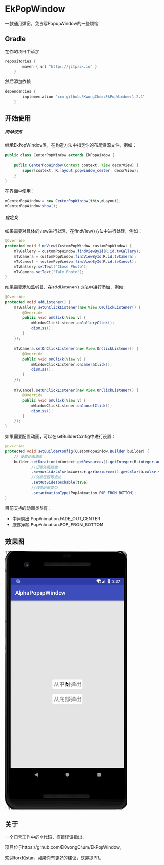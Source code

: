 # EkPopWindow #

一款通用弹窗，免去写PopupWindow的一些烦恼

## Gradle ##

在你的项目中添加

```groovy
repositories {
        maven { url "https://jitpack.io" }
    }
```

然后添加依赖

```groovy
dependencies {
        implementation 'com.github.EKwongChum:EkPopWindow:1.2.1'
    }
```

## 开始使用 ##

##### 简单使用

继承EkPopWindow类，在构造方法中指定你的布局资源文件，例如：

```java
public class CenterPopWindow extends EkPopWindow {

    public CenterPopWindow(Context context, View decorView) {
        super(context, R.layout.popwindow_center, decorView);
    }
}
```

在界面中使用：

```java
mCenterPopWindow = new CenterPopWindow(this,mLayout);
mCenterPopWindow.show();
```

##### 自定义

如果需要对具体的view进行处理，在findView()方法中进行处理，例如：

```java
@Override
protected void findView(CustomPopWindow customPopWindow) {
    mTvGallery = customPopWindow.findViewById(R.id.tvGallery);
    mTvCamera = customPopWindow.findViewById(R.id.tvCamera);
    mTvCancel = customPopWindow.findViewById(R.id.tvCancel);
    mTvGallery.setText("Chose Photo");
    mTvCamera.setText("Take Photo");
}
```

如果需要添加监听器，在addListener() 方法中进行添加，例如：

```java
@Override
protected void addListener() {
    mTvGallery.setOnClickListener(new View.OnClickListener() {
        @Override
        public void onClick(View v) {
            mWindowClickListener.onGalleryClick();
            dismiss();
        }
    });

    mTvCamera.setOnClickListener(new View.OnClickListener() {
        @Override
        public void onClick(View v) {
            mWindowClickListener.onCameraClick();
            dismiss();
        }
    });

    mTvCancel.setOnClickListener(new View.OnClickListener() {
        @Override
        public void onClick(View v) {
            mWindowClickListener.onCancelClick();
            dismiss();
        }
    });
}
```

如果需要配置动画，可以在setBuilderConfig中进行设置：

```java
@Override
protected void setBuilderConfig(CustomPopWindow.Builder builder) {
    // 设置动画周期
    builder.setDuration(mContext.getResources().getInteger(R.integer.anim_duration_short))
            //设置外层颜色
            .setOutSideColor(mContext.getResources().getColor(R.color.transparent_fifty_percent))
            //外层是否可点击
            .setOutSideTouchable(true)
            //设置动画类型
            .setAnimationType(PopAnimation.POP_FROM_BOTTOM);
}
```

目前支持的动画类型有：

- 中间淡出  PopAnimation.FADE_OUT_CENTER
- 底部弹起  PopAnimation.POP_FROM_BOTTOM

## 效果图 ##

![popwindow](capture/popwindow.gif)

## 关于 ##

一个日常工作中的小代码，有错误请指出。

项目位于https://github.com/EKwongChum/EkPopWindow，

欢迎fork和star，如果你有更好的建议，欢迎提PR。

[我的博客]: https://ekwong.cn/

